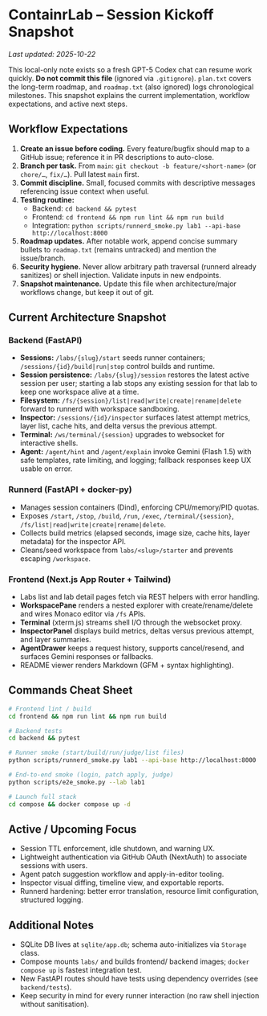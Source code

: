 # ContainrLab – Session Kickoff Snapshot

_Last updated: 2025-10-22_

This local-only note exists so a fresh GPT-5 Codex chat can resume work quickly. **Do not commit this file** (ignored via `.gitignore`). `plan.txt` covers the long-term roadmap, and `roadmap.txt` (also ignored) logs chronological milestones. This snapshot explains the current implementation, workflow expectations, and active next steps.

## Workflow Expectations

1. **Create an issue before coding.** Every feature/bugfix should map to a GitHub issue; reference it in PR descriptions to auto-close.
2. **Branch per task.** From `main`: `git checkout -b feature/<short-name>` (or `chore/…`, `fix/…`). Pull latest `main` first.
3. **Commit discipline.** Small, focused commits with descriptive messages referencing issue context when useful.
4. **Testing routine:**
   - Backend: `cd backend && pytest`
   - Frontend: `cd frontend && npm run lint && npm run build`
   - Integration: `python scripts/runnerd_smoke.py lab1 --api-base http://localhost:8000`
5. **Roadmap updates.** After notable work, append concise summary bullets to `roadmap.txt` (remains untracked) and mention the issue/branch.
6. **Security hygiene.** Never allow arbitrary path traversal (runnerd already sanitizes) or shell injection. Validate inputs in new endpoints.
7. **Snapshot maintenance.** Update this file when architecture/major workflows change, but keep it out of git.

## Current Architecture Snapshot

### Backend (FastAPI)
- **Sessions:** `/labs/{slug}/start` seeds runner containers; `/sessions/{id}/build|run|stop` control builds and runtime.
- **Session persistence:** `/labs/{slug}/session` restores the latest active session per user; starting a lab stops any existing session for that lab to keep one workspace alive at a time.
- **Filesystem:** `/fs/{session}/list|read|write|create|rename|delete` forward to runnerd with workspace sandboxing.
- **Inspector:** `/sessions/{id}/inspector` surfaces latest attempt metrics, layer list, cache hits, and delta versus the previous attempt.
- **Terminal:** `/ws/terminal/{session}` upgrades to websocket for interactive shells.
- **Agent:** `/agent/hint` and `/agent/explain` invoke Gemini (Flash 1.5) with safe templates, rate limiting, and logging; fallback responses keep UX usable on error.

### Runnerd (FastAPI + docker-py)
- Manages session containers (Dind), enforcing CPU/memory/PID quotas.
- Exposes `/start`, `/stop`, `/build`, `/run`, `/exec`, `/terminal/{session}`, `/fs/list|read|write|create|rename|delete`.
- Collects build metrics (elapsed seconds, image size, cache hits, layer metadata) for the inspector API.
- Cleans/seed workspace from `labs/<slug>/starter` and prevents escaping `/workspace`.

### Frontend (Next.js App Router + Tailwind)
- Labs list and lab detail pages fetch via REST helpers with error handling.
- **WorkspacePane** renders a nested explorer with create/rename/delete and wires Monaco editor via `/fs` APIs.
- **Terminal** (xterm.js) streams shell I/O through the websocket proxy.
- **InspectorPanel** displays build metrics, deltas versus previous attempt, and layer summaries.
- **AgentDrawer** keeps a request history, supports cancel/resend, and surfaces Gemini responses or fallbacks.
- README viewer renders Markdown (GFM + syntax highlighting).

## Commands Cheat Sheet
```bash
# Frontend lint / build
cd frontend && npm run lint && npm run build

# Backend tests
cd backend && pytest

# Runner smoke (start/build/run/judge/list files)
python scripts/runnerd_smoke.py lab1 --api-base http://localhost:8000

# End-to-end smoke (login, patch apply, judge)
python scripts/e2e_smoke.py --lab lab1

# Launch full stack
cd compose && docker compose up -d
```

## Active / Upcoming Focus
- Session TTL enforcement, idle shutdown, and warning UX.
- Lightweight authentication via GitHub OAuth (NextAuth) to associate sessions with users.
- Agent patch suggestion workflow and apply-in-editor tooling.
- Inspector visual diffing, timeline view, and exportable reports.
- Runnerd hardening: better error translation, resource limit configuration, structured logging.

## Additional Notes
- SQLite DB lives at `sqlite/app.db`; schema auto-initializes via `Storage` class.
- Compose mounts `labs/` and builds frontend/ backend images; `docker compose up` is fastest integration test.
- New FastAPI routes should have tests using dependency overrides (see `backend/tests`).
- Keep security in mind for every runner interaction (no raw shell injection without sanitisation).
